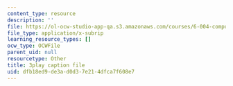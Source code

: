 ```yaml
---
content_type: resource
description: ''
file: https://ol-ocw-studio-app-qa.s3.amazonaws.com/courses/6-004-computation-structures-spring-2017/dfb18ed9de3ad0d37e214dfca7f608e7_qY5Rr-PTMMc.srt
file_type: application/x-subrip
learning_resource_types: []
ocw_type: OCWFile
parent_uid: null
resourcetype: Other
title: 3play caption file
uid: dfb18ed9-de3a-d0d3-7e21-4dfca7f608e7
---
```

